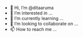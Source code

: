 - 👋 Hi, I’m @ditaaruma
- 👀 I’m interested in ...
- 🌱 I’m currently learning ...
- 💞️ I’m looking to collaborate on ...
- 📫 How to reach me ...

<!---
ditaaruma/ditaaruma is a ✨ special ✨ repository because its `README.md` (this file) appears on your GitHub profile.
You can click the Preview link to take a look at your changes.
--->
